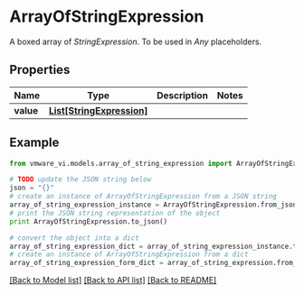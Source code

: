 # ArrayOfStringExpression

A boxed array of *StringExpression*. To be used in *Any* placeholders. 

## Properties
Name | Type | Description | Notes
------------ | ------------- | ------------- | -------------
**value** | [**List[StringExpression]**](StringExpression.md) |  | 

## Example

```python
from vmware_vi.models.array_of_string_expression import ArrayOfStringExpression

# TODO update the JSON string below
json = "{}"
# create an instance of ArrayOfStringExpression from a JSON string
array_of_string_expression_instance = ArrayOfStringExpression.from_json(json)
# print the JSON string representation of the object
print ArrayOfStringExpression.to_json()

# convert the object into a dict
array_of_string_expression_dict = array_of_string_expression_instance.to_dict()
# create an instance of ArrayOfStringExpression from a dict
array_of_string_expression_form_dict = array_of_string_expression.from_dict(array_of_string_expression_dict)
```
[[Back to Model list]](../README.md#documentation-for-models) [[Back to API list]](../README.md#documentation-for-api-endpoints) [[Back to README]](../README.md)


